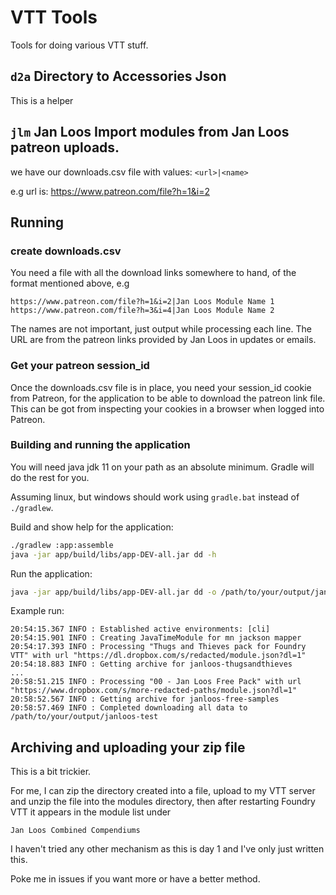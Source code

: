 # VTT Tools

Tools for doing various VTT stuff.

## `d2a` Directory to Accessories Json

This is a helper


## `jlm` Jan Loos Import modules from Jan Loos patreon uploads.

we have our downloads.csv file with values:
```<url>|<name>```

e.g url is: https://www.patreon.com/file?h=1&i=2

## Running

### create downloads.csv
You need a file with all the download links somewhere to hand, of the format mentioned above, e.g

```text
https://www.patreon.com/file?h=1&i=2|Jan Loos Module Name 1
https://www.patreon.com/file?h=3&i=4|Jan Loos Module Name 2
```

The names are not important, just output while processing each line. The URL are from the patreon links provided
by Jan Loos in updates or emails.

### Get your patreon session_id

Once the downloads.csv file is in place, you need your session_id cookie from Patreon, for the application to be able
to download the patreon link file. This can be got from inspecting your cookies in a browser when logged into Patreon.

### Building and running the application

You will need java jdk 11 on your path as an absolute minimum. Gradle will do the rest for you.

Assuming linux, but windows should work using `gradle.bat` instead of `./gradlew`.

Build and show help for the application:
```bash
./gradlew :app:assemble
java -jar app/build/libs/app-DEV-all.jar dd -h
```

Run the application:

```bash
java -jar app/build/libs/app-DEV-all.jar dd -o /path/to/your/output/janloos-test -f /your/path/to/downloads.csv -i GB-your-session-id-here
```

Example run:

```text
20:54:15.367 INFO : Established active environments: [cli]
20:54:15.901 INFO : Creating JavaTimeModule for mn jackson mapper
20:54:17.393 INFO : Processing "Thugs and Thieves pack for Foundry VTT" with url "https://dl.dropbox.com/s/redacted/module.json?dl=1"
20:54:18.883 INFO : Getting archive for janloos-thugsandthieves
...
20:58:51.215 INFO : Processing "00 - Jan Loos Free Pack" with url "https://www.dropbox.com/s/more-redacted-paths/module.json?dl=1"
20:58:52.567 INFO : Getting archive for janloos-free-samples
20:58:57.469 INFO : Completed downloading all data to /path/to/your/output/janloos-test
```

## Archiving and uploading your zip file

This is a bit trickier.

For me, I can zip the directory created into a file, upload to my VTT server and unzip the file into the
modules directory, then after restarting Foundry VTT it appears in the module list under
```text
Jan Loos Combined Compendiums
```

I haven't tried any other mechanism as this is day 1 and I've only just written this.

Poke me in issues if you want more or have a better method.
